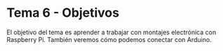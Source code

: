# Tema 6 - Objetivos

El objetivo del tema es aprender a trabajar con montajes electrónica con Raspberry Pi. También veremos cómo podemos conectar con Arduino.
